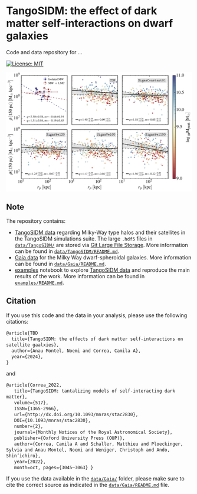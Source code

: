 # TangoSIDM: the effect of dark matter self-interactions on dwarf galaxies

Code and data repository for ...

[![License: MIT](https://img.shields.io/badge/License-MIT-red.svg)](https://opensource.org/licenses/MIT)
<!-- [![arXiv](https://img.shields.io/badge/arXiv-2407.xxxxx%20-green.svg)](https://arxiv.org/abs/2407.xxxxx) -->

<img align="center" src="graphic.png">

## Note
The repository contains:
- [TangoSIDM data](https://github.com/NoemiAM/TangoSIDM_satellites/tree/main/data/TangoSIDM) regarding Milky-Way type halos and their satellites in the TangoSIDM simulations suite. The large `.hdf5` files in [`data/TangoSIDM/`](https://github.com/NoemiAM/TangoSIDM_satellites/tree/main/data/TangoSIDM) are stored via [Git Large File Storage](https://git-lfs.com). More information can be found in [`data/TangoSIDM/README.md`](https://github.com/NoemiAM/TangoSIDM_satellites/blob/main/data/TangoSIDM/README.md).
- [Gaia data](https://github.com/NoemiAM/TangoSIDM_satellites/tree/main/data/Gaia) for the Milky Way dwarf-spheroidal galaxies. More information can be found in [`data/Gaia/README.md`](https://github.com/NoemiAM/TangoSIDM_satellites/blob/main/data/Gaia/README.md).
- [examples](https://github.com/NoemiAM/TangoSIDM_satellites/tree/main/examples) notebook to explore [TangoSIDM data](https://github.com/NoemiAM/TangoSIDM_satellites/tree/main/data/TangoSIDM) and reproduce the main results of the work. More information can be found in [`examples/README.md`](https://github.com/NoemiAM/TangoSIDM_satellites/blob/main/examples/README.md).

## Citation

If you use this code and the data in your analysis, please use the following citations:

```
@article{TBD
  title={TangoSIDM: the effects of dark matter self-interactions on satellite gaalxies},
  author={Anau Montel, Noemi and Correa, Camila A},
  year={2024},
}
```
and 

```
@article{Correa_2022,
   title={TangoSIDM: tantalizing models of self-interacting dark matter},
   volume={517},
   ISSN={1365-2966},
   url={http://dx.doi.org/10.1093/mnras/stac2830},
   DOI={10.1093/mnras/stac2830},
   number={2},
   journal={Monthly Notices of the Royal Astronomical Society},
   publisher={Oxford University Press (OUP)},
   author={Correa, Camila A and Schaller, Matthieu and Ploeckinger, Sylvia and Anau Montel, Noemi and Weniger, Christoph and Ando, Shin’ichiro},
   year={2022},
   month=oct, pages={3045–3063} }
```

If you use the data available in the [`data/Gaia/`](https://github.com/NoemiAM/TangoSIDM_satellites/tree/main/data/Gaia) folder, please make sure to cite the correct source as indicated in the [`data/Gaia/README.md`](https://github.com/NoemiAM/TangoSIDM_satellites/blob/main/data/Gaia/README.md) file.
